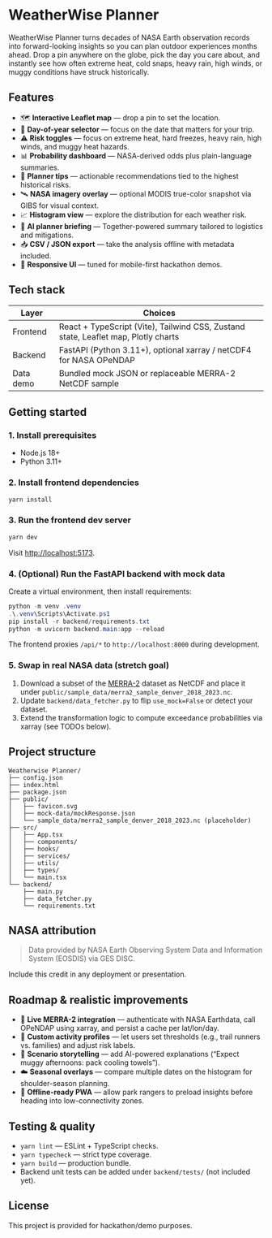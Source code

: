 # WeatherWise Planner

WeatherWise Planner turns decades of NASA Earth observation records into forward-looking insights so you can plan outdoor experiences months ahead. Drop a pin anywhere on the globe, pick the day you care about, and instantly see how often extreme heat, cold snaps, heavy rain, high winds, or muggy conditions have struck historically.

## Features

- 🗺️ **Interactive Leaflet map** — drop a pin to set the location.
- 📅 **Day-of-year selector** — focus on the date that matters for your trip.
- ⚠️ **Risk toggles** — focus on extreme heat, hard freezes, heavy rain, high winds, and muggy heat hazards.
- 📊 **Probability dashboard** — NASA-derived odds plus plain-language summaries.
- 🧭 **Planner tips** — actionable recommendations tied to the highest historical risks.
- 🛰️ **NASA imagery overlay** — optional MODIS true-color snapshot via GIBS for visual context.
- 📈 **Histogram view** — explore the distribution for each weather risk.
- 🤖 **AI planner briefing** — Together-powered summary tailored to logistics and mitigations.
- 📥 **CSV / JSON export** — take the analysis offline with metadata included.
- 📱 **Responsive UI** — tuned for mobile-first hackathon demos.

## Tech stack

| Layer     | Choices |
|-----------|---------|
| Frontend  | React + TypeScript (Vite), Tailwind CSS, Zustand state, Leaflet map, Plotly charts |
| Backend   | FastAPI (Python 3.11+), optional xarray / netCDF4 for NASA OPeNDAP |
| Data demo | Bundled mock JSON or replaceable MERRA-2 NetCDF sample |

## Getting started

### 1. Install prerequisites

- Node.js 18+
- Python 3.11+

### 2. Install frontend dependencies

```powershell
yarn install
```

### 3. Run the frontend dev server

```powershell
yarn dev
```

Visit <http://localhost:5173>.

### 4. (Optional) Run the FastAPI backend with mock data

Create a virtual environment, then install requirements:

```powershell
python -m venv .venv
.\.venv\Scripts\Activate.ps1
pip install -r backend/requirements.txt
python -m uvicorn backend.main:app --reload
```

The frontend proxies `/api/*` to `http://localhost:8000` during development.

### 5. Swap in real NASA data (stretch goal)

1. Download a subset of the [MERRA-2](https://disc.gsfc.nasa.gov/) dataset as NetCDF and place it under `public/sample_data/merra2_sample_denver_2018_2023.nc`.
2. Update `backend/data_fetcher.py` to flip `use_mock=False` or detect your dataset.
3. Extend the transformation logic to compute exceedance probabilities via xarray (see TODOs below).

## Project structure

```
Weatherwise Planner/
├── config.json
├── index.html
├── package.json
├── public/
│   ├── favicon.svg
│   ├── mock-data/mockResponse.json
│   └── sample_data/merra2_sample_denver_2018_2023.nc (placeholder)
├── src/
│   ├── App.tsx
│   ├── components/
│   ├── hooks/
│   ├── services/
│   ├── utils/
│   ├── types/
│   └── main.tsx
└── backend/
    ├── main.py
    ├── data_fetcher.py
    └── requirements.txt
```

## NASA attribution

> Data provided by NASA Earth Observing System Data and Information System (EOSDIS) via GES DISC.

Include this credit in any deployment or presentation.

## Roadmap & realistic improvements

- 🔌 **Live MERRA-2 integration** — authenticate with NASA Earthdata, call OPeNDAP using xarray, and persist a cache per lat/lon/day.
- 🧠 **Custom activity profiles** — let users set thresholds (e.g., trail runners vs. families) and adjust risk labels.
- 💬 **Scenario storytelling** — add AI-powered explanations (“Expect muggy afternoons: pack cooling towels”).
- ☁️ **Seasonal overlays** — compare multiple dates on the histogram for shoulder-season planning.
- 📶 **Offline-ready PWA** — allow park rangers to preload insights before heading into low-connectivity zones.

## Testing & quality

- `yarn lint` — ESLint + TypeScript checks.
- `yarn typecheck` — strict type coverage.
- `yarn build` — production bundle.
- Backend unit tests can be added under `backend/tests/` (not included yet).

## License

This project is provided for hackathon/demo purposes.
